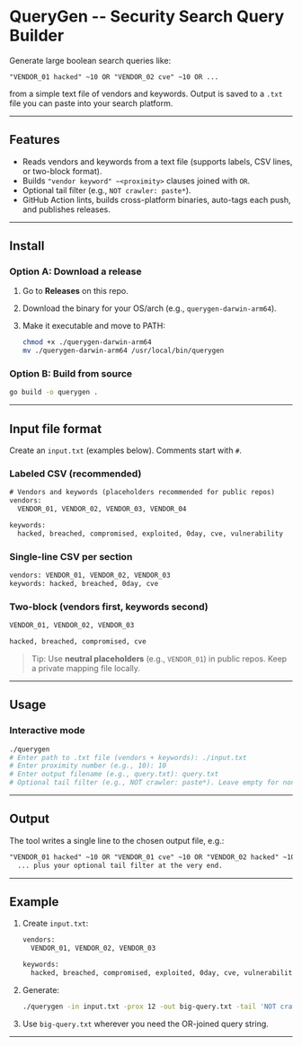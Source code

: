 # QueryGen -- Security Search Query Builder

Generate large boolean search queries like:

    "VENDOR_01 hacked" ~10 OR "VENDOR_02 cve" ~10 OR ...

from a simple text file of vendors and keywords. Output is saved to a
`.txt` file you can paste into your search platform.

------------------------------------------------------------------------

## Features

-   Reads vendors and keywords from a text file (supports labels, CSV
    lines, or two-block format).
-   Builds `"vendor keyword" ~<proximity>` clauses joined with `OR`.
-   Optional tail filter (e.g., `NOT crawler: paste*`).
-   GitHub Action lints, builds cross-platform binaries, auto-tags each
    push, and publishes releases.

------------------------------------------------------------------------

## Install

### Option A: Download a release

1.  Go to **Releases** on this repo.

2.  Download the binary for your OS/arch (e.g.,
    `querygen-darwin-arm64`).

3.  Make it executable and move to PATH:

    ``` bash
    chmod +x ./querygen-darwin-arm64
    mv ./querygen-darwin-arm64 /usr/local/bin/querygen
    ```

### Option B: Build from source

``` bash
go build -o querygen .
```

------------------------------------------------------------------------

## Input file format

Create an `input.txt` (examples below). Comments start with `#`.

### Labeled CSV (recommended)

``` txt
# Vendors and keywords (placeholders recommended for public repos)
vendors:
  VENDOR_01, VENDOR_02, VENDOR_03, VENDOR_04

keywords:
  hacked, breached, compromised, exploited, 0day, cve, vulnerability
```

### Single-line CSV per section

``` txt
vendors: VENDOR_01, VENDOR_02, VENDOR_03
keywords: hacked, breached, 0day, cve
```

### Two-block (vendors first, keywords second)

``` txt
VENDOR_01, VENDOR_02, VENDOR_03

hacked, breached, compromised, cve
```

> Tip: Use **neutral placeholders** (e.g., `VENDOR_01`) in public repos.
> Keep a private mapping file locally.

------------------------------------------------------------------------

## Usage

### Interactive mode

``` bash
./querygen
# Enter path to .txt file (vendors + keywords): ./input.txt
# Enter proximity number (e.g., 10): 10
# Enter output filename (e.g., query.txt): query.txt
# Optional tail filter (e.g., NOT crawler: paste*). Leave empty for none: NOT crawler: paste*
```

------------------------------------------------------------------------

## Output

The tool writes a single line to the chosen output file, e.g.:

``` txt
"VENDOR_01 hacked" ~10 OR "VENDOR_01 cve" ~10 OR "VENDOR_02 hacked" ~10 OR ...
  ... plus your optional tail filter at the very end.
```

------------------------------------------------------------------------


## Example

1.  Create `input.txt`:

    ``` txt
    vendors:
      VENDOR_01, VENDOR_02, VENDOR_03

    keywords:
      hacked, breached, compromised, exploited, 0day, cve, vulnerability
    ```

2.  Generate:

    ``` bash
    ./querygen -in input.txt -prox 12 -out big-query.txt -tail 'NOT crawler: paste*'
    ```

3.  Use `big-query.txt` wherever you need the OR-joined query string.

------------------------------------------------------------------------


